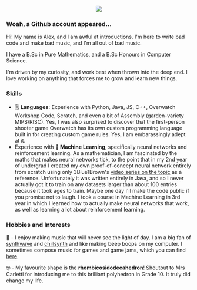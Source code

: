 <p align="center">
  <img src="https://github.com/Microsoft-Excel/microsoft-excel/assets/73928004/606b53a1-19f2-4a04-aaef-c7178a249f09" />
</p>

### Woah, a Github account appeared...

Hi! My name is Alex, and I am awful at introductions. I'm here to write bad code and make bad music, and I'm all out of bad music.

I have a B.Sc in Pure Mathematics, and a B.Sc Honours in Computer Science.

I'm driven by my curiosity, and work best when thrown into the deep end. I love working on anything that forces me to grow and learn new things.

### Skills

- 🗒️ **Languages:** Experience with Python, Java, JS, C++, Overwatch Workshop Code, Scratch, and even a bit of Assembly (garden-variety MIPS/RISC). Yes, I was also surprised to discover that the first-person shooter game Overwatch has its own custom programming language built in for creating custom game rules. Yes, I am embarassingly adept at it.
- Experience with 🤖 **Machine Learning**, specifically neural networks and reinforcement learning. As a mathematician, I am fascinated by the maths that makes neural networks tick, to the point that in my 2nd year of undergrad I created my own proof-of-concept neural network entirely from scratch using only 3Blue1Brown's [video series on the topic](https://www.youtube.com/playlist?list=PLZHQObOWTQDNU6R1_67000Dx_ZCJB-3pi) as a reference. Unfortunately it was written entirely in Java, and so I never actually got it to train on any datasets larger than about 100 entries because it took ages to train. Maybe one day I'll make the code public if you promise not to laugh. I took a course in Machine Learning in 3rd year in which I learned how to actually make neural networks that work, as well as learning a lot about reinforcement learning.

### Hobbies and Interests
🎵 - I enjoy making music that will never see the light of day. I am a big fan of [synthwave](https://open.spotify.com/playlist/4wjG4ju39AzqYliSOVtzxU?si=70aad7d39dd142ed) and [chillsynth](https://open.spotify.com/playlist/4WhBMGSYcTOnxOwIIxGlMZ?si=35bf9bd4576b4e8b) and like making beep boops on my computer. I sometimes compose music for games and game jams, which you can find [here](https://soundcloud.com/xelanybor).

🤓 - My favourite shape is the **rhombicosidodecahedron**! Shoutout to Mrs Carletti for introducing me to this brilliant polyhedron in Grade 10. It truly did change my life.
